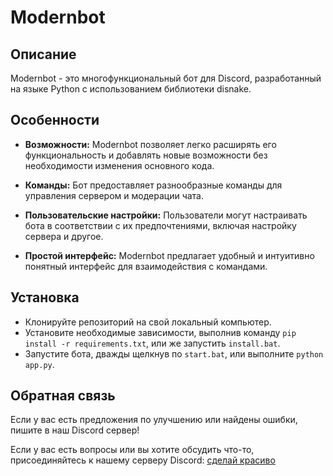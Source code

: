# Modernbot

## Описание
Modernbot - это многофункциональный бот для Discord, разработанный на языке Python с использованием библиотеки disnake.

## Особенности

- **Возможности:** Modernbot позволяет легко расширять его функциональность и добавлять новые возможности без необходимости изменения основного кода.
  
- **Команды:** Бот предоставляет разнообразные команды для управления сервером и модерации чата.

- **Пользовательские настройки:** Пользователи могут настраивать бота в соответствии с их предпочтениями, включая настройку сервера и другое.

- **Простой интерфейс:** Modernbot предлагает удобный и интуитивно понятный интерфейс для взаимодействия с командами.

## Установка

-  Клонируйте репозиторий на свой локальный компьютер.
-  Установите необходимые зависимости, выполнив команду `pip install -r requirements.txt`, или же запустить `install.bat`.
-  Запустите бота, дважды щелкнув по `start.bat`, или выполните `python app.py`.

## Обратная связь

Если у вас есть предложения по улучшению или найдены ошибки, пишите в наш Discord сервер!

Если у вас есть вопросы или вы хотите обсудить что-то, присоединяйтесь к нашему серверу Discord: [сделай красиво](ссылка)
